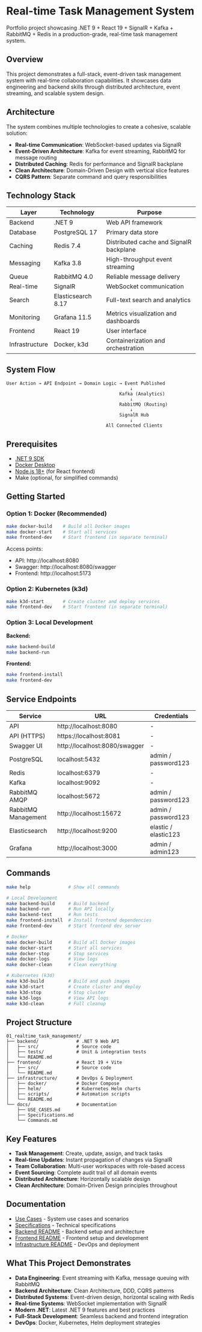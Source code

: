 # Real-time Task Management System

Portfolio project showcasing .NET 9 + React 19 + SignalR + Kafka + RabbitMQ + Redis in a production-grade, real-time task management system.

## Overview

This project demonstrates a full-stack, event-driven task management system with real-time collaboration capabilities. It showcases data engineering and backend skills through distributed architecture, event streaming, and scalable system design.

## Architecture

The system combines multiple technologies to create a cohesive, scalable solution:

- **Real-time Communication**: WebSocket-based updates via SignalR
- **Event-Driven Architecture**: Kafka for event streaming, RabbitMQ for message routing
- **Distributed Caching**: Redis for performance and SignalR backplane
- **Clean Architecture**: Domain-Driven Design with vertical slice features
- **CQRS Pattern**: Separate command and query responsibilities

## Technology Stack

| Layer | Technology | Purpose |
|-------|-----------|---------|
| Backend | .NET 9 | Web API framework |
| Database | PostgreSQL 17 | Primary data store |
| Caching | Redis 7.4 | Distributed cache and SignalR backplane |
| Messaging | Kafka 3.8 | High-throughput event streaming |
| Queue | RabbitMQ 4.0 | Reliable message delivery |
| Real-time | SignalR | WebSocket communication |
| Search | Elasticsearch 8.17 | Full-text search and analytics |
| Monitoring | Grafana 11.5 | Metrics visualization and dashboards |
| Frontend | React 19 | User interface |
| Infrastructure | Docker, k3d | Containerization and orchestration |

## System Flow

```
User Action → API Endpoint → Domain Logic → Event Published
                                              ↓
                                          Kafka (Analytics)
                                              ↓
                                          RabbitMQ (Routing)
                                              ↓
                                          SignalR Hub
                                              ↓
                                     All Connected Clients
```

## Prerequisites

- [.NET 9 SDK](https://dotnet.microsoft.com/download)
- [Docker Desktop](https://www.docker.com/products/docker-desktop)
- [Node.js 18+](https://nodejs.org/) (for React frontend)
- Make (optional, for simplified commands)

## Getting Started

### Option 1: Docker (Recommended)

```bash
make docker-build    # Build all Docker images
make docker-start    # Start all services
make frontend-dev    # Start frontend (in separate terminal)
```

Access points:
- API: http://localhost:8080
- Swagger: http://localhost:8080/swagger
- Frontend: http://localhost:5173

### Option 2: Kubernetes (k3d)

```bash
make k3d-start       # Create cluster and deploy services
make frontend-dev    # Start frontend (in separate terminal)
```

### Option 3: Local Development

**Backend:**
```bash
make backend-build
make backend-run
```

**Frontend:**
```bash
make frontend-install
make frontend-dev
```

## Service Endpoints

| Service | URL | Credentials |
|---------|-----|-------------|
| API | http://localhost:8080 | - |
| API (HTTPS) | https://localhost:8081 | - |
| Swagger UI | http://localhost:8080/swagger | - |
| PostgreSQL | localhost:5432 | admin / password123 |
| Redis | localhost:6379 | - |
| Kafka | localhost:9092 | - |
| RabbitMQ AMQP | localhost:5672 | admin / password123 |
| RabbitMQ Management | http://localhost:15672 | admin / password123 |
| Elasticsearch | http://localhost:9200 | elastic / elastic123 |
| Grafana | http://localhost:3000 | admin / admin123 |

## Commands

```bash
make help              # Show all commands

# Local Development
make backend-build     # Build backend
make backend-run       # Run API locally
make backend-test      # Run tests
make frontend-install  # Install frontend dependencies
make frontend-dev      # Start frontend dev server

# Docker
make docker-build      # Build all Docker images
make docker-start      # Start all services
make docker-stop       # Stop services
make docker-logs       # View logs
make docker-clean      # Clean everything

# Kubernetes (k3d)
make k3d-build         # Build and push images
make k3d-start         # Create cluster and deploy
make k3d-stop          # Stop cluster
make k3d-logs          # View API logs
make k3d-clean         # Full cleanup
```

## Project Structure

```
01_realtime_task_management/
├── backend/              # .NET 9 Web API
│   ├── src/              # Source code
│   ├── tests/            # Unit & integration tests
│   └── README.md
├── frontend/             # React 19 + Vite
│   ├── src/              # Source code
│   └── README.md
├── infrastructure/       # DevOps & Deployment
│   ├── docker/           # Docker Compose
│   ├── helm/             # Kubernetes Helm charts
│   ├── scripts/          # Automation scripts
│   └── README.md
└── docs/                 # Documentation
    ├── USE_CASES.md
    ├── Specifications.md
    └── Commands.md
```

## Key Features

- **Task Management**: Create, update, assign, and track tasks
- **Real-time Updates**: Instant propagation of changes via SignalR
- **Team Collaboration**: Multi-user workspaces with role-based access
- **Event Sourcing**: Complete audit trail of all domain events
- **Distributed Architecture**: Horizontally scalable design
- **Clean Architecture**: Domain-Driven Design principles throughout

## Documentation

- [Use Cases](docs/USE_CASES.md) - System use cases and scenarios
- [Specifications](docs/Specifications.md) - Technical specifications
- [Backend README](backend/README.md) - Backend setup and architecture
- [Frontend README](frontend/README.md) - Frontend setup and development
- [Infrastructure README](infrastructure/README.md) - DevOps and deployment

## What This Project Demonstrates

- **Data Engineering**: Event streaming with Kafka, message queuing with RabbitMQ
- **Backend Architecture**: Clean Architecture, DDD, CQRS patterns
- **Distributed Systems**: Event-driven design, horizontal scaling with Redis
- **Real-time Systems**: WebSocket implementation with SignalR
- **Modern .NET**: Latest .NET 9 features and best practices
- **Full-Stack Development**: Seamless backend and frontend integration
- **DevOps**: Docker, Kubernetes, Helm deployment strategies